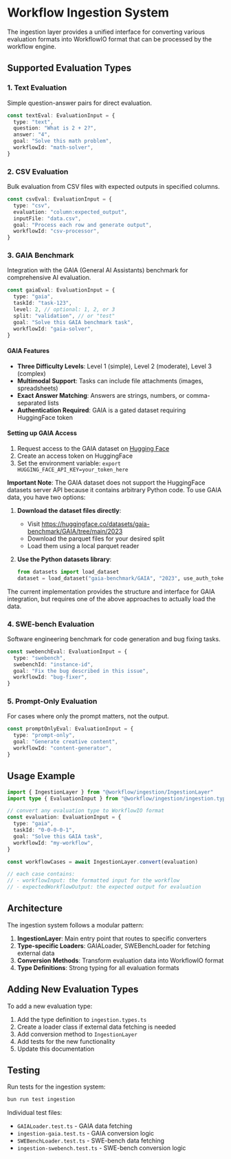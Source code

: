 # Workflow Ingestion System

The ingestion layer provides a unified interface for converting various evaluation formats into WorkflowIO format that can be processed by the workflow engine.

## Supported Evaluation Types

### 1. Text Evaluation

Simple question-answer pairs for direct evaluation.

```typescript
const textEval: EvaluationInput = {
  type: "text",
  question: "What is 2 + 2?",
  answer: "4",
  goal: "Solve this math problem",
  workflowId: "math-solver",
}
```

### 2. CSV Evaluation

Bulk evaluation from CSV files with expected outputs in specified columns.

```typescript
const csvEval: EvaluationInput = {
  type: "csv",
  evaluation: "column:expected_output",
  inputFile: "data.csv",
  goal: "Process each row and generate output",
  workflowId: "csv-processor",
}
```

### 3. GAIA Benchmark

Integration with the GAIA (General AI Assistants) benchmark for comprehensive AI evaluation.

```typescript
const gaiaEval: EvaluationInput = {
  type: "gaia",
  taskId: "task-123",
  level: 2, // optional: 1, 2, or 3
  split: "validation", // or "test"
  goal: "Solve this GAIA benchmark task",
  workflowId: "gaia-solver",
}
```

#### GAIA Features

- **Three Difficulty Levels**: Level 1 (simple), Level 2 (moderate), Level 3 (complex)
- **Multimodal Support**: Tasks can include file attachments (images, spreadsheets)
- **Exact Answer Matching**: Answers are strings, numbers, or comma-separated lists
- **Authentication Required**: GAIA is a gated dataset requiring HuggingFace token

#### Setting up GAIA Access

1. Request access to the GAIA dataset on [Hugging Face](https://huggingface.co/datasets/gaia-benchmark/GAIA)
2. Create an access token on HuggingFace
3. Set the environment variable: `export HUGGING_FACE_API_KEY=your_token_here`

**Important Note**: The GAIA dataset does not support the HuggingFace datasets server API because it contains arbitrary Python code. To use GAIA data, you have two options:

1. **Download the dataset files directly**:
   - Visit https://huggingface.co/datasets/gaia-benchmark/GAIA/tree/main/2023
   - Download the parquet files for your desired split
   - Load them using a local parquet reader

2. **Use the Python datasets library**:
   ```python
   from datasets import load_dataset
   dataset = load_dataset("gaia-benchmark/GAIA", "2023", use_auth_token="your_token")
   ```

The current implementation provides the structure and interface for GAIA integration, but requires one of the above approaches to actually load the data.

### 4. SWE-bench Evaluation

Software engineering benchmark for code generation and bug fixing tasks.

```typescript
const swebenchEval: EvaluationInput = {
  type: "swebench",
  swebenchId: "instance-id",
  goal: "Fix the bug described in this issue",
  workflowId: "bug-fixer",
}
```

### 5. Prompt-Only Evaluation

For cases where only the prompt matters, not the output.

```typescript
const promptOnlyEval: EvaluationInput = {
  type: "prompt-only",
  goal: "Generate creative content",
  workflowId: "content-generator",
}
```

## Usage Example

```typescript
import { IngestionLayer } from "@workflow/ingestion/IngestionLayer"
import type { EvaluationInput } from "@workflow/ingestion/ingestion.types"

// convert any evaluation type to WorkflowIO format
const evaluation: EvaluationInput = {
  type: "gaia",
  taskId: "0-0-0-0-1",
  goal: "Solve this GAIA task",
  workflowId: "my-workflow",
}

const workflowCases = await IngestionLayer.convert(evaluation)

// each case contains:
// - workflowInput: the formatted input for the workflow
// - expectedWorkflowOutput: the expected output for evaluation
```

## Architecture

The ingestion system follows a modular pattern:

1. **IngestionLayer**: Main entry point that routes to specific converters
2. **Type-specific Loaders**: GAIALoader, SWEBenchLoader for fetching external data
3. **Conversion Methods**: Transform evaluation data into WorkflowIO format
4. **Type Definitions**: Strong typing for all evaluation formats

## Adding New Evaluation Types

To add a new evaluation type:

1. Add the type definition to `ingestion.types.ts`
2. Create a loader class if external data fetching is needed
3. Add conversion method to `IngestionLayer`
4. Add tests for the new functionality
5. Update this documentation

## Testing

Run tests for the ingestion system:

```bash
bun run test ingestion
```

Individual test files:

- `GAIALoader.test.ts` - GAIA data fetching
- `ingestion-gaia.test.ts` - GAIA conversion logic
- `SWEBenchLoader.test.ts` - SWE-bench data fetching
- `ingestion-swebench.test.ts` - SWE-bench conversion logic
